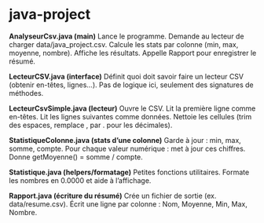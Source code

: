 # java-project

**AnalyseurCsv.java (main)**
Lance le programme.
Demande au lecteur de charger data/java_project.csv.
Calcule les stats par colonne (min, max, moyenne, nombre).
Affiche les résultats.
Appelle Rapport pour enregistrer le résumé.

**LecteurCSV.java (interface)**
Définit quoi doit savoir faire un lecteur CSV (obtenir en-têtes, lignes…).
Pas de logique ici, seulement des signatures de méthodes.

**LecteurCsvSimple.java (lecteur)**
Ouvre le CSV.
Lit la première ligne comme en-têtes.
Lit les lignes suivantes comme données.
Nettoie les cellules (trim des espaces, remplace , par . pour les décimales).

**StatistiqueColonne.java (stats d’une colonne)**
Garde à jour : min, max, somme, compte.
Pour chaque valeur numérique : met à jour ces chiffres.
Donne getMoyenne() = somme / compte.

**Statistique.java (helpers/formatage)**
Petites fonctions utilitaires.
Formate les nombres en 0.0000 et aide à l’affichage.

**Rapport.java (écriture du résumé)**
Crée un fichier de sortie (ex. data/resume.csv).
Écrit une ligne par colonne : Nom, Moyenne, Min, Max, Nombre.
